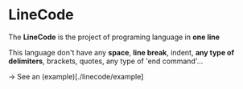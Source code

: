
# LineCode

The **LineCode** is the project of programing language in **one line**

This language don't have any **space**, **line break**, indent, **any type of delimiters**, brackets, quotes, any type of 'end command'...

 -> See an (example)[./linecode/example]
